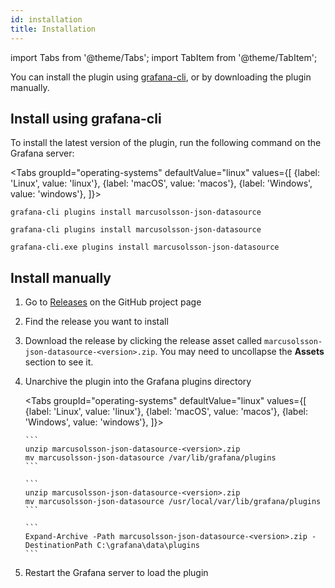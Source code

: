 ```yaml
---
id: installation
title: Installation
---
```


import Tabs from '@theme/Tabs';
import TabItem from '@theme/TabItem';

You can install the plugin using [grafana-cli](https://grafana.com/docs/grafana/latest/administration/cli/), or by downloading the plugin manually.

## Install using grafana-cli

To install the latest version of the plugin, run the following command on the Grafana server:

<Tabs
  groupId="operating-systems"
  defaultValue="linux"
  values={[
    {label: 'Linux', value: 'linux'},
    {label: 'macOS', value: 'macos'},
    {label: 'Windows', value: 'windows'},
  ]}>
  <TabItem value="linux">

```
grafana-cli plugins install marcusolsson-json-datasource
```

  </TabItem>
  <TabItem value="macos">

```
grafana-cli plugins install marcusolsson-json-datasource
```

  </TabItem>
  <TabItem value="windows">

```
grafana-cli.exe plugins install marcusolsson-json-datasource
```

  </TabItem>
</Tabs>

## Install manually

1. Go to [Releases](https://github.com/marcusolsson/grafana-json-datasource/releases) on the GitHub project page
1. Find the release you want to install
1. Download the release by clicking the release asset called `marcusolsson-json-datasource-<version>.zip`. You may need to uncollapse the **Assets** section to see it.
1. Unarchive the plugin into the Grafana plugins directory

   <Tabs
     groupId="operating-systems"
     defaultValue="linux"
     values={[
       {label: 'Linux', value: 'linux'},
       {label: 'macOS', value: 'macos'},
       {label: 'Windows', value: 'windows'},
     ]}>
     <TabItem value="linux">

       ```
       unzip marcusolsson-json-datasource-<version>.zip
       mv marcusolsson-json-datasource /var/lib/grafana/plugins
       ```

     </TabItem>
     <TabItem value="macos">

       ```
       unzip marcusolsson-json-datasource-<version>.zip
       mv marcusolsson-json-datasource /usr/local/var/lib/grafana/plugins
       ```

     </TabItem>
     <TabItem value="windows">

       ```
       Expand-Archive -Path marcusolsson-json-datasource-<version>.zip -DestinationPath C:\grafana\data\plugins
       ```

     </TabItem>
   </Tabs>

1. Restart the Grafana server to load the plugin
